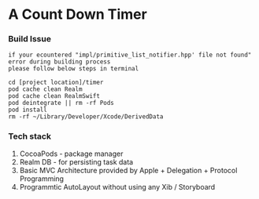 # A Count Down Timer

### Build Issue
    if your ecountered "impl/primitive_list_notifier.hpp' file not found" error during building process
    please follow below steps in terminal 
  
    cd [project location]/timer
    pod cache clean Realm
    pod cache clean RealmSwift
    pod deintegrate || rm -rf Pods
    pod install
    rm -rf ~/Library/Developer/Xcode/DerivedData

### Tech stack
1. CocoaPods - package manager 
2. Realm DB - for persisting task data
3. Basic MVC Architecture provided by Apple + Delegation + Protocol Programming
4. Programmtic AutoLayout without using any Xib / Storyboard
